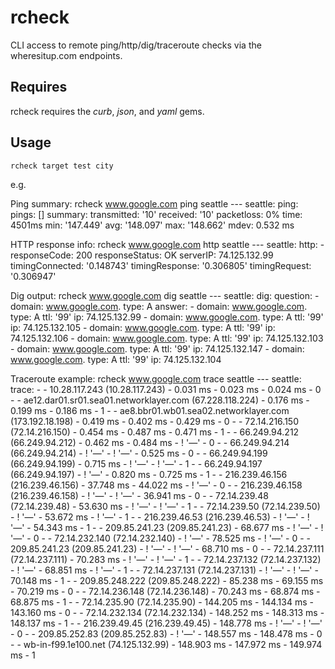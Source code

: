 rcheck
======

CLI access to remote ping/http/dig/traceroute checks via the wheresitup.com endpoints.

Requires
--------
rcheck requires the *curb*, *json*, and *yaml* gems.

Usage
-----
    rcheck target test city
e.g.

Ping summary:
    rcheck www.google.com ping seattle 
    ---
    seattle:
      ping:
        pings: []
        summary:
          transmitted: '10'
          received: '10'
          packetloss: 0%
          time: 4501ms
          min: '147.449'
          avg: '148.097'
          max: '148.662'
          mdev: 0.532 ms
    
HTTP response info:
    rcheck www.google.com http seattle
    ---
    seattle:
      http:
      - responseCode: 200
        responseStatus: OK
        serverIP: 74.125.132.99
        timingConnected: '0.148743'
        timingResponse: '0.306805'
        timingRequest: '0.306947'

Dig output:
    rcheck www.google.com dig seattle 
    ---
    seattle:
      dig:
        question:
        - domain: www.google.com.
          type: A
        answer:
        - domain: www.google.com.
          type: A
          ttl: '99'
          ip: 74.125.132.99
        - domain: www.google.com.
          type: A
          ttl: '99'
          ip: 74.125.132.105
        - domain: www.google.com.
          type: A
          ttl: '99'
          ip: 74.125.132.106
        - domain: www.google.com.
          type: A
          ttl: '99'
          ip: 74.125.132.103
        - domain: www.google.com.
          type: A
          ttl: '99'
          ip: 74.125.132.147
        - domain: www.google.com.
          type: A
          ttl: '99'
          ip: 74.125.132.104

Traceroute example:
    rcheck www.google.com trace seattle
    ---
    seattle:
      trace:
      - - 10.28.117.243 (10.28.117.243)
        - 0.031 ms
        - 0.023 ms
        - 0.024 ms
        - 0
      - - ae12.dar01.sr01.sea01.networklayer.com (67.228.118.224)
        - 0.176 ms
        - 0.199 ms
        - 0.186 ms
        - 1
      - - ae8.bbr01.wb01.sea02.networklayer.com (173.192.18.198)
        - 0.419 ms
        - 0.402 ms
        - 0.429 ms
        - 0
      - - 72.14.216.150 (72.14.216.150)
        - 0.454 ms
        - 0.487 ms
        - 0.471 ms
        - 1
      - - 66.249.94.212 (66.249.94.212)
        - 0.462 ms
        - 0.484 ms
        - ! '&mdash;'
        - 0
      - - 66.249.94.214 (66.249.94.214)
        - ! '&mdash;'
        - ! '&mdash;'
        - 0.525 ms
        - 0
      - - 66.249.94.199 (66.249.94.199)
        - 0.715 ms
        - ! '&mdash;'
        - ! '&mdash;'
        - 1
      - - 66.249.94.197 (66.249.94.197)
        - ! '&mdash;'
        - 0.820 ms
        - 0.725 ms
        - 1
      - - 216.239.46.156 (216.239.46.156)
        - 37.748 ms
        - 44.022 ms
        - ! '&mdash;'
        - 0
      - - 216.239.46.158 (216.239.46.158)
        - ! '&mdash;'
        - ! '&mdash;'
        - 36.941 ms
        - 0
      - - 72.14.239.48 (72.14.239.48)
        - 53.630 ms
        - ! '&mdash;'
        - ! '&mdash;'
        - 1
      - - 72.14.239.50 (72.14.239.50)
        - ! '&mdash;'
        - 53.672 ms
        - ! '&mdash;'
        - 1
      - - 216.239.46.53 (216.239.46.53)
        - ! '&mdash;'
        - ! '&mdash;'
        - 54.343 ms
        - 1
      - - 209.85.241.23 (209.85.241.23)
        - 68.677 ms
        - ! '&mdash;'
        - ! '&mdash;'
        - 0
      - - 72.14.232.140 (72.14.232.140)
        - ! '&mdash;'
        - 78.525 ms
        - ! '&mdash;'
        - 0
      - - 209.85.241.23 (209.85.241.23)
        - ! '&mdash;'
        - ! '&mdash;'
        - 68.710 ms
        - 0
      - - 72.14.237.111 (72.14.237.111)
        - 70.283 ms
        - ! '&mdash;'
        - ! '&mdash;'
        - 1
      - - 72.14.237.132 (72.14.237.132)
        - ! '&mdash;'
        - 68.851 ms
        - ! '&mdash;'
        - 1
      - - 72.14.237.131 (72.14.237.131)
        - ! '&mdash;'
        - ! '&mdash;'
        - 70.148 ms
        - 1
      - - 209.85.248.222 (209.85.248.222)
        - 85.238 ms
        - 69.155 ms
        - 70.219 ms
        - 0
      - - 72.14.236.148 (72.14.236.148)
        - 70.243 ms
        - 68.874 ms
        - 68.875 ms
        - 1
      - - 72.14.235.90 (72.14.235.90)
        - 144.205 ms
        - 144.134 ms
        - 143.160 ms
        - 0
      - - 72.14.232.134 (72.14.232.134)
        - 148.252 ms
        - 148.313 ms
        - 148.137 ms
        - 1
      - - 216.239.49.45 (216.239.49.45)
        - 148.778 ms
        - ! '&mdash;'
        - ! '&mdash;'
        - 0
      - - 209.85.252.83 (209.85.252.83)
        - ! '&mdash;'
        - 148.557 ms
        - 148.478 ms
        - 0
      - - wb-in-f99.1e100.net (74.125.132.99)
        - 148.903 ms
        - 147.972 ms
        - 149.974 ms
        - 1

